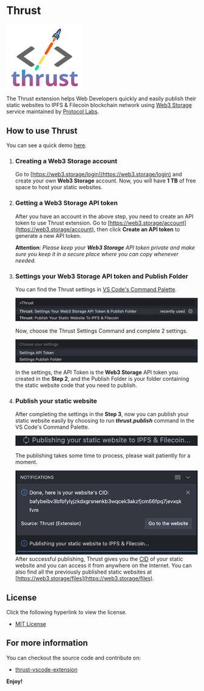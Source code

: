 # Thrust 

<img src="assets/logo.png" alt="drawing" width="200"/>

The Thrust extension helps Web Developers quickly and easily publish their static websites to IPFS & Filecoin blockchain network using [Web3 Storage](https://web3.storage) service maintained by [Protocol Labs](https://protocol.ai).

## How to use Thrust

You can see a quick demo [here](https://www.youtube.com/watch?v=J5MoIom_tWc).

1. ### Creating a Web3 Storage account
    Go to [https://web3.storage/login](https://web3.storage/login) and create your own **Web3 Storage** account. Now, you will have **1 TB** of free space to host your static websites.

2. ### Getting a Web3 Storage API token
   After you have an account in the above step, you need to
 create an API token to use Thrust extension. Go to [https://web3.storage/account](https://web3.storage/account), then click **Create an API token** to generate a new API token. 

    **Attention**: *Please keep your **Web3 Storage** API token private and make sure you keep it in a secure place where you can copy whenever needed.*

3. ### Settings your Web3 Storage API token and Publish Folder
   You can find the Thrust settings in [VS Code's Command Palette](https://code.visualstudio.com/docs/getstarted/tips-and-tricks#_command-palette). 
   
   ![Thrust Command Palette](asset/../assets/commands.png)

    Now, choose the Thrust Settings Command and complete 2 settings. 

   ![Thrust Settings Command](asset/../assets/settings.png)

    In the settings, the API Token is the **Web3 Storage** API token you created in the **Step 2**, and the Publish Folder is your folder containing the static website code that you need to publish.

4. ### Publish your static website    
    After completing the settings in the **Step 3**, now you can publish your static website easily by choosing to run ***thrust.publish*** command in the VS Code's Command Palette.

    ![Thrust Settings Command](asset/../assets/progress.png)

    The publishing takes some time to process, please wait patiently for a moment.

    ![Thrust Settings Command](asset/../assets/publish.png)
    After successful publishing, Thrust gives you the [CID](https://docs.ipfs.io/concepts/content-addressing/#content-addressing-and-cids) of your static website and you can access it from anywhere on the Internet. You can also find all the previously published static websites at [https://web3.storage/files](https://web3.storage/files).

## License
Click the following hyperlink to view the license.
* [MIT License](https://github.com/iamvon/thrust-vscode-extension/blob/main/LICENSE)

## For more information

You can checkout the source code and contribute on:

* [thrust-vscode-extension](https://github.com/iamvon/thrust-vscode-extension)

**Enjoy!**